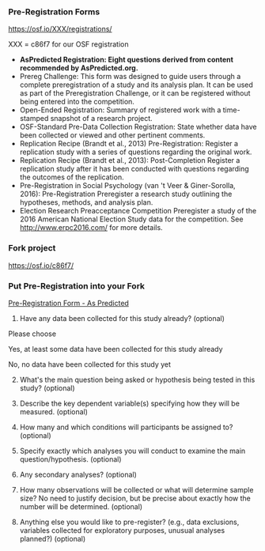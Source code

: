### Pre-Registration Forms 

https://osf.io/XXX/registrations/ 

XXX = c86f7 for our OSF registration	

- **AsPredicted Registration: Eight questions derived from content recommended by AsPredicted.org.**    
- Prereg Challenge:	This form was designed to guide users through a complete preregistration of a study and its analysis plan. It can be used as part of the Preregistration Challenge, or it can be registered without being entered into the competition.	
- Open-Ended Registration:	Summary of registered work with a time-stamped snapshot of a research project.	
- OSF-Standard Pre-Data Collection Registration:	State whether data have been collected or viewed and other pertinent comments.
- Replication Recipe (Brandt et al., 2013) Pre-Registration:	Register a replication study with a series of questions regarding the original work.	
- Replication Recipe (Brandt et al., 2013): Post-Completion	Register a replication study after it has been conducted with questions regarding the outcomes of the replication.	
- Pre-Registration in Social Psychology (van 't Veer & Giner-Sorolla, 2016): Pre-Registration	Preregister a research study outlining the hypotheses, methods, and analysis plan. 
- Election Research Preacceptance Competition	Preregister a study of the 2016 American National Election Study data for the competition. See http://www.erpc2016.com/ for more details.	

### Fork project

https://osf.io/c86f7/

### Put Pre-Registration into your Fork

[Pre-Registration Form - As Predicted](https://docs.google.com/document/d/13FFwD_UNUyA4O0iOGyy66_EViN1LkkM4QT_iiUiOwEE/edit)

1. Have any data been collected for this study already? (optional)

Please choose

Yes, at least some data have been collected for this study already

No, no data have been collected for this study yet


2. What's the main question being asked or hypothesis being tested in this study? (optional)

3. Describe the key dependent variable(s) specifying how they will be measured. (optional)

4. How many and which conditions will participants be assigned to? (optional)

5. Specify exactly which analyses you will conduct to examine the main question/hypothesis. (optional)

6. Any secondary analyses? (optional)

7. How many observations will be collected or what will determine sample size? No need to justify decision, but be precise about exactly how the number will be determined. (optional)

8. Anything else you would like to pre-register? (e.g., data exclusions, variables collected for exploratory purposes, unusual analyses planned?) (optional)
